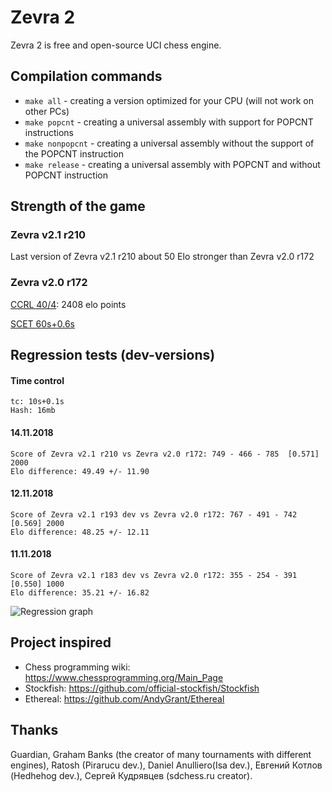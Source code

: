 # Zevra 2

Zevra 2 is free and open-source UCI chess engine.

## Compilation commands

+ `make all` - creating a version optimized for your CPU (will not work on other PCs)
+ `make popcnt` - creating a universal assembly with support for POPCNT instructions
+ `make nonpopcnt` - creating a universal assembly without the support of the POPCNT instruction
+ `make release` - creating a universal assembly with POPCNT and without POPCNT instruction

## Strength of the game

### Zevra v2.1 r210

Last version of Zevra v2.1 r210 about 50 Elo stronger than Zevra v2.0 r172

### Zevra v2.0 r172

[CCRL 40/4](http://www.computerchess.org.uk/ccrl/404/cgi/engine_details.cgi?print=Details&each_game=1&eng=Zevra%202.0%20r172%2064-bit#Zevra_2_0_r172_64-bit): 2408 elo points

[SCET 60s+0.6s](https://sites.google.com/view/scet-testing/zevra)


## Regression tests (dev-versions)
#### Time control
```
tc: 10s+0.1s
Hash: 16mb
```

#### 14.11.2018
```
Score of Zevra v2.1 r210 vs Zevra v2.0 r172: 749 - 466 - 785  [0.571] 2000
Elo difference: 49.49 +/- 11.90
```
#### 12.11.2018
```
Score of Zevra v2.1 r193 dev vs Zevra v2.0 r172: 767 - 491 - 742  [0.569] 2000
Elo difference: 48.25 +/- 12.11
```
#### 11.11.2018
```
Score of Zevra v2.1 r183 dev vs Zevra v2.0 r172: 355 - 254 - 391  [0.550] 1000
Elo difference: 35.21 +/- 16.82
```

![Regression graph](https://s8.hostingkartinok.com/uploads/images/2018/11/709815ef6225479350f327ce75817c05.png)

## Project inspired
+ Chess programming wiki: https://www.chessprogramming.org/Main_Page
+ Stockfish: https://github.com/official-stockfish/Stockfish
+ Ethereal: https://github.com/AndyGrant/Ethereal

## Thanks
Guardian, Graham Banks (the creator of many tournaments with
different engines), Ratosh (Pirarucu dev.), Daniel Anulliero(Isa dev.),
Евгений Котлов (Hedhehog dev.), Сергей Кудрявцев (sdchess.ru creator).
